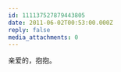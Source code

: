 ```yaml
---
id: 111137527879443805
date: 2011-06-02T00:53:00.000Z
reply: false
media_attachments: 0
---
```


亲爱的，抱抱。 ​​​​

